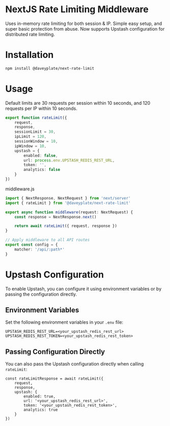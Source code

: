 # NextJS Rate Limiting Middleware

Uses in-memory rate limiting for both session & IP. Simple easy setup, and super basic protection from abuse. Now supports Upstash configuration for distributed rate limiting.

# Installation

```bash
npm install @daveyplate/next-rate-limit
```

# Usage

Default limits are 30 requests per session within 10 seconds, and 120 requests per IP within 10 seconds.

```ts
export function rateLimit({ 
    request, 
    response, 
    sessionLimit = 30, 
    ipLimit = 120, 
    sessionWindow = 10, 
    ipWindow = 10, 
    upstash = { 
        enabled: false, 
        url: process.env.UPSTASH_REDIS_REST_URL, 
        token: '', 
        analytics: false
    } 
})
```

middleware.js

```ts
import { NextResponse, NextRequest } from 'next/server'
import { rateLimit } from '@daveyplate/next-rate-limit'

export async function middleware(request: NextRequest) {
    const response = NextResponse.next()

    return await rateLimit({ request, response })
}

// Apply middleware to all API routes
export const config = {
    matcher: '/api/:path*'
}
```

# Upstash Configuration

To enable Upstash, you can configure it using environment variables or by passing the configuration directly.

## Environment Variables

Set the following environment variables in your `.env` file:

```
UPSTASH_REDIS_REST_URL=<your_upstash_redis_rest_url>
UPSTASH_REDIS_REST_TOKEN=<your_upstash_redis_rest_token>
```

## Passing Configuration Directly

You can also pass the Upstash configuration directly when calling `rateLimit`:

```tsx
const rateLimitResponse = await rateLimit({ 
    request, 
    response, 
    upstash: {
        enabled: true,
        url: '<your_upstash_redis_rest_url>',
        token: '<your_upstash_redis_rest_token>',
        analytics: true
    }
})
```